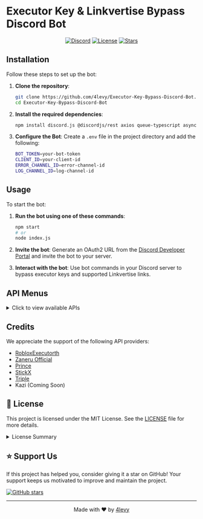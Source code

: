 # Executor Key & Linkvertise Bypass Discord Bot

<div align="center">

[![Discord](https://img.shields.io/discord/1007520773096886323?color=7289DA&logo=discord&logoColor=white)](https://discord.gg/TSdpyMMfrU)
[![License](https://img.shields.io/badge/license-MIT-blue.svg)](https://opensource.org/licenses/MIT)
[![Stars](https://img.shields.io/github/stars/4levy/Executor-Key-Bypass-Discord-Bot.svg?style=social)](https://github.com/4levy/Executor-Key-Bypass-Discord-Bot/stargazers)

</div>

## Installation

Follow these steps to set up the bot:

1. **Clone the repository**:
   ```bash
   git clone https://github.com/4levy/Executor-Key-Bypass-Discord-Bot.git
   cd Executor-Key-Bypass-Discord-Bot
   ```

2. **Install the required dependencies**:
   ```bash
   npm install discord.js @discordjs/rest axios queue-typescript async-mutex winston dotenv
   ```

3. **Configure the Bot**:
   Create a `.env` file in the project directory and add the following:
   ```bash
   BOT_TOKEN=your-bot-token
   CLIENT_ID=your-client-id
   ERROR_CHANNEL_ID=error-channel-id
   LOG_CHANNEL_ID=log-channel-id
   ```

## Usage

To start the bot:

1. **Run the bot using one of these commands**:
   ```bash
   npm start
   # or
   node index.js
   ```

2. **Invite the bot**:
   Generate an OAuth2 URL from the [Discord Developer Portal](https://discord.com/developers/applications) and invite the bot to your server.

3. **Interact with the bot**:
   Use bot commands in your Discord server to bypass executor keys and supported Linkvertise links.

## API Menus

<details>
<summary>Click to view available APIs</summary>

| API | Description |
|-----|-------------|
| RobloxExecutorth | ![RobloxExecutorth API Menu](![image](https://github.com/user-attachments/assets/5b3ecf72-6973-41d2-83f9-adf7e38c6c3d)) |
| Zaneru | ![Zaneru API Menu](https://github.com/user-attachments/assets/ac2025df-ce06-4bff-91c7-12e9cdd13770) |
| Prince | ![Prince API Menu](https://github.com/user-attachments/assets/4a79f99e-ee49-40d6-baeb-f3bec52161f6) |
| XKeybypass | ![Xkeybypass API Menu](https://github.com/user-attachments/assets/d0dcfbd3-5b10-4de6-85f1-900886a7e451) |
| Triple | ![Triple API MENU](https://github.com/user-attachments/assets/21368ed6-50e4-41e2-8beb-6798d024e4a8) |
| Kazi | ![Kazi API MENU](https://github.com/user-attachments/assets/87f32f77-0b2c-4e31-a6b2-31b6f79435f4) |

</details>

## Credits

We appreciate the support of the following API providers:

- [RobloxExecutorth](https://discord.gg/T8ssT6TXKz)
- [Zaneru Official](https://discord.gg/n9tj34TpC7)
- [Prince](https://discord.gg/JdfNG6bEQn)
- [StickX](https://discord.gg/WX5GTAs4GG)
- [Triple](https://discord.gg/pcvm4UXfMR)
- Kazi (Coming Soon)

## 📜 License

This project is licensed under the MIT License. See the [LICENSE](LICENSE) file for more details.

<details>
<summary>License Summary</summary>

### English

#### ✅ Permissions
- Commercial use
- Modification
- Distribution
- Private use

#### ❌ Limitations
- No liability (except in cases of gross negligence or intentional misconduct)
- No warranty

#### ⚠️ Conditions
- License and copyright notice must be included

### Thai

#### ✅ สิทธิ์การใช้งาน
- การใช้งานเชิงพาณิชย์
- การแก้ไข
- การแจกจ่าย
- การใช้งานส่วนตัว

#### ❌ ข้อจำกัด
- ไม่มีความรับผิดชอบ (ยกเว้นในกรณีของความประมาทเลินเล่ออย่างร้ายแรงหรือเจตนาทำให้เกิดความเสียหาย)
- ไม่มีการรับประกัน

#### ⚠️ เงื่อนไข
- ต้องระบุลิขสิทธิ์และใบอนุญาต

</details>

## ⭐ Support Us

If this project has helped you, consider giving it a star on GitHub! Your support keeps us motivated to improve and maintain the project.

[![GitHub stars](https://img.shields.io/github/stars/4levy/Executor-Key-Bypass-Discord-Bot.svg?style=social&label=Star)](https://github.com/4levy/Executor-Key-Bypass-Discord-Bot)


---

<div align="center">

Made with ❤️ by [4levy](https://github.com/4levy)

</div>
